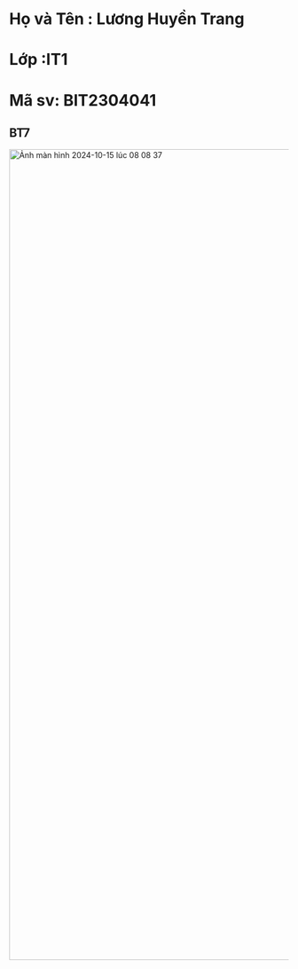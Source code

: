 <h1> Họ và Tên : Lương Huyền Trang</h1>
<h1> Lớp :IT1 </h1>
<h1> Mã sv: BIT2304041 </h1>
<h2>BT7 </h2>
<img width="1462" alt="Ảnh màn hình 2024-10-15 lúc 08 08 37" src="https://github.com/user-attachments/assets/c9183976-a227-443a-8ddd-72efc25c3112">

